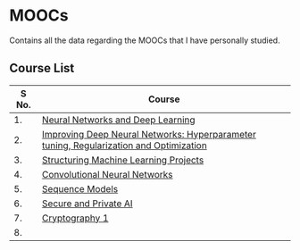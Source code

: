 # MOOCs
Contains all the data regarding the MOOCs that I have personally studied.
## Course List

|S No.| Course|
|-----|-------|
|1. |[Neural Networks and Deep Learning](https://www.coursera.org/learn/neural-networks-deep-learning?specialization=deep-learning)|
|2. |[Improving Deep Neural Networks: Hyperparameter tuning, Regularization and Optimization](https://www.coursera.org/learn/deep-neural-network?specialization=deep-learning)|
|3. |[Structuring Machine Learning Projects](https://www.coursera.org/learn/machine-learning-projects?specialization=deep-learning)|
|4. |[Convolutional Neural Networks](https://www.coursera.org/learn/convolutional-neural-networks?specialization=deep-learning)|
|5. |[Sequence Models](https://www.coursera.org/learn/nlp-sequence-models)|
|6. |[Secure and Private AI](https://www.udacity.com/course/secure-and-private-ai--ud185)|
|7. |[Cryptography 1]()|
|8. | |




<!-----
1. [Neural Networks and Deep Learning](https://www.coursera.org/learn/neural-networks-deep-learning?specialization=deep-learning)
2. [Improving Deep Neural Networks: Hyperparameter tuning, Regularization and Optimization](https://www.coursera.org/learn/deep-neural-network?specialization=deep-learning)
3. [Structuring Machine Learning Projects](https://www.coursera.org/learn/machine-learning-projects?specialization=deep-learning)
4. [Convolutional Neural Networks](https://www.coursera.org/learn/convolutional-neural-networks?specialization=deep-learning)
5. [Sequence Models](https://www.coursera.org/learn/nlp-sequence-models)
6. [Secure and Private AI](https://www.udacity.com/course/secure-and-private-ai--ud185)
7. [Cryptography 1]()
8. 

---->


